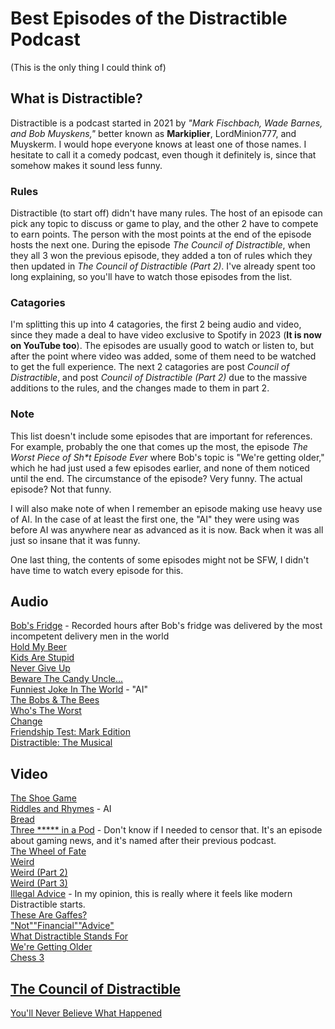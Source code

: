 # Best Episodes of the Distractible Podcast
(This is the only thing I could think of)

## What is Distractible?
Distractible is a podcast started in 2021 by *"Mark Fischbach, Wade Barnes, and Bob Muyskens,"* better known as **Markiplier**, 
LordMinion777, and Muyskerm. I would hope everyone knows at least one of those names. I hesitate to call it a comedy podcast,
even though it definitely is, since that somehow makes it sound less funny.

### Rules
Distractible (to start off) didn't have many rules. The host of an episode can pick any topic to discuss or game to play, and the 
other 2 have to compete to earn points. The person with the most points at the end of the episode hosts the next one.
During the episode *The Council of Distractible*, when they all 3 won the previous episode, they added a ton of rules which they
then updated in *The Council of Distractible (Part 2)*. I've already spent too long explaining, so you'll have to watch those 
episodes from the list.

### Catagories
I'm splitting this up into 4 catagories, the first 2 being audio and video, since they made a deal to have video exclusive to Spotify 
in 2023 (**It is now on YouTube too**). The episodes are usually good to watch or listen to, but after the point where video was 
added, some of them need to be watched to get the full experience. The next 2 catagories are post *Council of Distractible*, and 
post *Council of Distractible (Part 2)* due to the massive additions to the rules, and the changes made to them in part 2. 

### Note
This list doesn't include some episodes that are important for references. For example, probably the one that comes up the most, the
episode *The Worst Piece of Sh\*t Episode Ever* where Bob's topic is "We're getting older," which he had just used a few episodes
earlier, and none of them noticed until the end. The circumstance of the episode? Very funny. The actual episode? Not that funny.

I will also make note of when I remember an episode making use heavy use of AI. In the case of at least the first one, the "AI" they
were using was before AI was anywhere near as advanced as it is now. Back when it was all just so insane that it was funny.

One last thing, the contents of some episodes might not be SFW, I didn't have time to watch every episode for this.

## Audio
[Bob's Fridge](https://www.youtube.com/watch?v=ETckMzplXq4) - Recorded hours after Bob's fridge was delivered by the most incompetent delivery men in the world  
[Hold My Beer](https://www.youtube.com/watch?v=DoMZsxYZBdc)  
[Kids Are Stupid](https://www.youtube.com/watch?v=0ewp65i0BIY)  
[Never Give Up](https://www.youtube.com/watch?v=ekRjltsMpqM)  
[Beware The Candy Uncle...](https://www.youtube.com/watch?v=ZZ9ddW3DP7k&t=1502s)  
[Funniest Joke In The World](https://www.youtube.com/watch?v=dx8GvJAXmC0&t=1984s) - "AI"  
[The Bobs & The Bees](https://www.youtube.com/watch?v=pbSMO5noMD4)  
[Who's The Worst](https://www.youtube.com/watch?v=o1QctZdnTtk)  
[Change](https://www.youtube.com/watch?v=I8nZ-w_aopc)  
[Friendship Test: Mark Edition](https://www.youtube.com/watch?v=jsr3QCzuv-0)  
[Distractible: The Musical](https://www.youtube.com/watch?v=M5kiuHWsiP4)  
## Video
[The Shoe Game](https://www.youtube.com/watch?v=f5g_1gujYyo)  
[Riddles and Rhymes](https://www.youtube.com/watch?v=g5QFVDH93O4) - AI  
[Bread](https://www.youtube.com/watch?v=aiJibx8diN8)  
[Three \*\*\*\*\* in a Pod](https://www.youtube.com/watch?v=9j29LGJbTC8) - Don't know if I needed to censor that. It's an episode about gaming news, and it's named after their previous podcast.  
[The Wheel of Fate](https://www.youtube.com/watch?v=Je79p1LeTec)  
[Weird](https://www.youtube.com/watch?v=ZMIlQFMeQ78)  
[Weird (Part 2)](https://www.youtube.com/watch?v=b0uDo0RJCtY)  
[Weird (Part 3)](https://www.youtube.com/watch?v=bZxGeUlvqe0)  
[Illegal Advice](https://www.youtube.com/watch?v=2qBSr1qpLlQ) - In my opinion, this is really where it feels like modern Distractible starts.  
[These Are Gaffes?](https://www.youtube.com/watch?v=h7AkEDoZWvo)  
["Not""Financial""Advice"](https://www.youtube.com/watch?v=XxySw41-sL0)  
[What Distractible Stands For](https://www.youtube.com/watch?v=jT9VERmxxHM)  
[We're Getting Older](https://www.youtube.com/watch?v=YOMd4uoYOV8)  
[Chess 3](https://www.youtube.com/watch?v=CbY_P9OaZDg)
## [The Council of Distractible](https://www.youtube.com/watch?v=UjuFAi2He8Y)
[You'll Never Believe What Happened](https://www.youtube.com/watch?v=Iz4eS75jUcY)  
